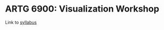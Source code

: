 # ARTG 6900: Visualization Workshop

Link to [syllabus](https://docs.google.com/document/d/1Uf03wiZi4TI0g5iVCP0Qb3lC_G1gvt8PiiAIgYFyOtU/edit?usp=sharing)